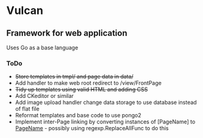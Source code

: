 # Vulcan
## Framework for web application

Uses Go as a base language

### ToDo
- <del>Store templates in tmpl/ and page data in data/</del>
- Add handler to make web root redirect to /view/FrontPage
- <del>Tidy up templates using valid HTML and adding CSS</del>
- Add CKeditor or similar
- Add image upload handler
change data storage to use database instead of flat file
- Reformat templates and base code to use pongo2
- Implement inter-Page linking by converting instances of [PageName] to <a href="/view/PageName">PageName</a> - possibly using regexp.ReplaceAllFunc to do this
